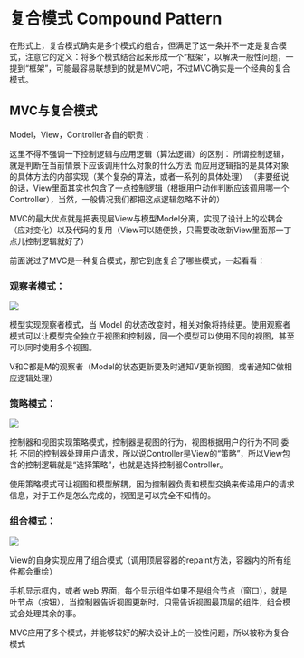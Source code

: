 # 复合模式 Compound Pattern

在形式上，复合模式确实是多个模式的组合，但满足了这一条并不一定是复合模式，注意它的定义：将多个模式结合起来形成一个“框架”，以解决一般性问题，一提到“框架”，可能最容易联想到的就是MVC吧，不过MVC确实是一个经典的复合模式。

## MVC与复合模式
Model，View，Controller各自的职责：

这里不得不强调一下控制逻辑与应用逻辑（算法逻辑）的区别：
所谓控制逻辑，就是判断在当前情景下应该调用什么对象的什么方法
而应用逻辑指的是具体对象的具体方法的内部实现（某个复杂的算法，或者一系列的具体处理）
（非要细说的话，View里面其实也包含了一点控制逻辑（根据用户动作判断应该调用哪一个Controller），当然，一般情况我们都把这点逻辑忽略不计的）

MVC的最大优点就是把表现层View与模型Model分离，实现了设计上的松耦合（应对变化）以及代码的复用（View可以随便换，只需要改改新View里面那一丁点儿控制逻辑就好了）

前面说过了MVC是一种复合模式，那它到底复合了哪些模式，一起看看：

### 观察者模式：

![](http://oov0wb0gl.bkt.clouddn.com/2017-06-06-14967177433556.jpg?imageMogr2/blur/1x0/quality/50|imageslim)


模型实现观察者模式，当 Model 的状态改变时，相关对象将持续更。使用观察者模式可以让模型完全独立于视图和控制器，同一个模型可以使用不同的视图，甚至可以同时使用多个视图。

V和C都是M的观察者（Model的状态更新要及时通知V更新视图，或者通知C做相应逻辑处理）



### 策略模式：

![](http://oov0wb0gl.bkt.clouddn.com/2017-06-06-14967177859197.jpg?imageMogr2/blur/1x0/quality/50|imageslim)


控制器和视图实现策略模式，控制器是视图的行为，视图根据用户的行为不同 委托 不同的控制器处理用户请求，所以说Controller是View的“策略”，所以View包含的控制逻辑就是“选择策略”，也就是选择控制器Controller。

使用策略模式可让视图和模型解耦，因为控制器负责和模型交换来传递用户的请求信息，对于工作是怎么完成的，视图是可以完全不知情的。

### 组合模式：

![](http://oov0wb0gl.bkt.clouddn.com/2017-06-06-14967178187558.jpg?imageMogr2/blur/1x0/quality/50|imageslim)


View的自身实现应用了组合模式（调用顶层容器的repaint方法，容器内的所有组件都会重绘）

手机显示框内，或者 web 界面，每个显示组件如果不是组合节点（窗口），就是叶节点（按钮），当控制器告诉视图更新时，只需告诉视图最顶层的组件，组合模式会处理其余的事。

MVC应用了多个模式，并能够较好的解决设计上的一般性问题，所以被称为复合模式

